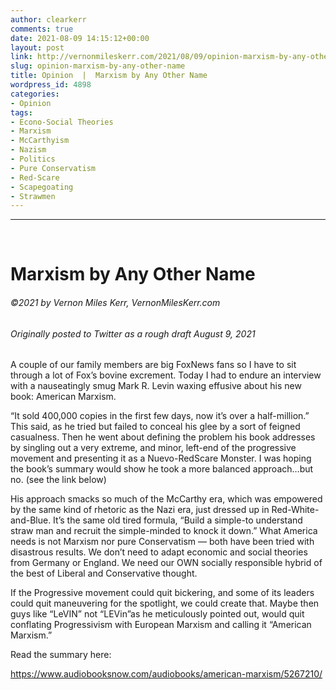 ```yaml
---
author: clearkerr
comments: true
date: 2021-08-09 14:15:12+00:00
layout: post
link: http://vernonmileskerr.com/2021/08/09/opinion-marxism-by-any-other-name/
slug: opinion-marxism-by-any-other-name
title: Opinion  |  Marxism by Any Other Name
wordpress_id: 4898
categories:
- Opinion
tags:
- Econo-Social Theories
- Marxism
- McCarthyism
- Nazism
- Politics
- Pure Conservatism
- Red-Scare
- Scapegoating
- Strawmen
---
```


* * *




 




# Marxism by Any Other Name




###### ©2021 by Vernon Miles Kerr, VernonMilesKerr.com




###### Originally posted to Twitter as a rough draft August 9, 2021






A couple of our family members are big FoxNews fans so I have to sit through a lot of Fox’s bovine excrement. Today I had to endure an interview with a nauseatingly smug Mark R. Levin waxing effusive about his new book: American Marxism.







“It sold 400,000 copies in the first few days, now it’s over a half-million.” This said, as he tried but failed to conceal his glee by a sort of feigned casualness. Then he went about defining the problem his book addresses by singling out a very extreme, and minor, left-end of the progressive movement and presenting it as a Nuevo-RedScare Monster. I was hoping the book’s summary would show he took a more balanced approach…but no. (see the link below)







His approach smacks so much of the McCarthy era, which was empowered by the same kind of rhetoric as the Nazi era, just dressed up in Red-White-and-Blue. It’s the same old tired formula, “Build a simple-to understand straw man and recruit the simple-minded to knock it down.” What America needs is not Marxism nor pure Conservatism — both have been tried with disastrous results. We don’t need to adapt economic and social theories from Germany or England. We need our OWN socially responsible hybrid of the best of Liberal and Conservative thought.







If the Progressive movement could quit bickering, and some of its leaders could quit maneuvering for the spotlight, we could create that. Maybe then guys like “LeVIN” not “LEVin”as he meticulously pointed out, would quit conflating Progressivism with European Marxism and calling it “American Marxism.”







Read the summary here:







https://www.audiobooksnow.com/audiobooks/american-marxism/5267210/



